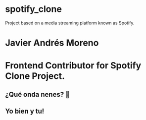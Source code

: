 # spotify_clone

Project based on a media streaming platform known as Spotify.

# Javier Andrés Moreno

# Frontend Contributor for Spotify Clone Project.

## ¿Qué onda nenes? 🤣

## Yo bien y tu!
